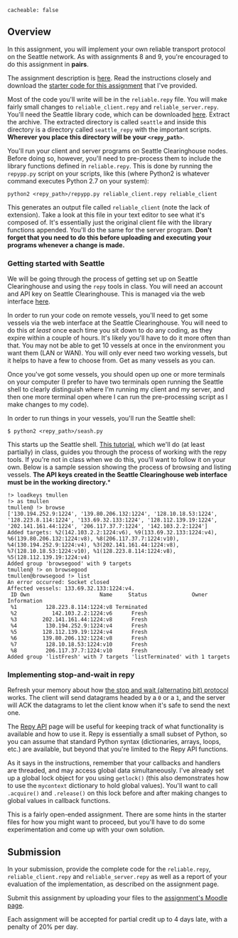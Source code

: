 ```
cacheable: false
```

## Overview

In this assignment, you will implement your own reliable transport protocol on the Seattle network. As with assignments 8 and 9, you're encouraged to do this assignment in **pairs**.  

The assignment description is [here](https://seattle.poly.edu/wiki/EducationalAssignments/StopAndWait). Read the instructions closely and download the [starter code for this assignment](http://mathcs.pugetsound.edu/~tmullen/secure/s17nw/StopAndWaitStarter.zip) that I've provided. 

Most of the code you'll write will be in the `reliable.repy` file. You will make fairly small changes to `reliable_client.repy` and `reliable_server.repy`. You'll need the Seattle library code, which can be downloaded [here](https://seattleclearinghouse.poly.edu/download/flibble/). Extract the archive. The extracted directory is called `seattle` and inside this directory is a directory called `seattle_repy` with the important scripts. **Wherever you place this directory will be your `<repy_path>`**. 

You'll run your client and server programs on Seattle Clearinghouse nodes. Before doing so, however, you'll need to pre-process them to include the library functions defined in `reliable.repy`. This is done by running the `repypp.py` script on your scripts, like this (where Python2 is whatever command executes Python 2.7 on your system):

    python2 <repy_path>/repypp.py reliable_client.repy reliable_client

This generates an output file called `reliable_client` (note the lack of extension). Take a look at this file in your text editor to see what it's composed of. It's essentially just the original client file with the library functions appended. You'll do the same for the server program. **Don't forget that you need to do this before uploading and executing your programs whenever a change is made.**

### Getting started with Seattle

We will be going through the process of getting set up on Seattle Clearinghouse and using the `repy` tools in class. You will need an account and API key on Seattle Clearinghouse. This is managed via the web interface [here](https://seattleclearinghouse.poly.edu/html/login).

In order to run your code on remote vessels, you'll need to get some vessels via the web interface at the Seattle Clearinghouse. You will need to do this *at least* once each time you sit down to do any coding, as they expire within a couple of hours. It's likely you'll have to do it more often than that. You may not be able to get 10 vessels at once in the environment you want them (LAN or WAN). You will only ever need two working vessels, but it helps to have a few to choose from. Get as many vessels as you can. 

Once you've got some vessels, you should open up one or more terminals on your computer (I prefer to have two terminals open running the Seattle shell to clearly distinguish where I'm running my client and my server, and then one more terminal open where I can run the pre-processing script as I make changes to my code). 

In order to run things in your vessels, you'll run the Seattle shell:

    $ python2 <repy_path>/seash.py

This starts up the Seattle shell. [This tutorial](https://seattle.poly.edu/wiki/RepyTutorial), which we'll do (at least partially) in class, guides you through the process of working with the repy tools. If you're not in class when we do this, you'll want to follow it on your own. Below is a sample session showing the process of browsing and listing vessels. **The API keys created in the Seattle Clearinghouse web interface must be in the working directory.***

    !> loadkeys tmullen
    !> as tmullen
    tmullen@ !> browse
    ['130.194.252.9:1224', '139.80.206.132:1224', '128.10.18.53:1224', '128.223.8.114:1224', '133.69.32.133:1224', '128.112.139.19:1224', '202.141.161.44:1224', '206.117.37.7:1224', '142.103.2.2:1224']
    Added targets: %2(142.103.2.2:1224:v6), %9(133.69.32.133:1224:v4), %6(139.80.206.132:1224:v8), %8(206.117.37.7:1224:v10), %4(130.194.252.9:1224:v4), %3(202.141.161.44:1224:v8), %7(128.10.18.53:1224:v10), %1(128.223.8.114:1224:v8), %5(128.112.139.19:1224:v4)
    Added group 'browsegood' with 9 targets
    tmullen@ !> on browsegood
    tmullen@browsegood !> list
    An error occurred: Socket closed
    Affected vessels: 133.69.32.133:1224:v4.
     ID Own                      Name     Status              Owner Information
     %1         128.223.8.114:1224:v8 Terminated                               
     %2           142.103.2.2:1224:v6      Fresh                               
     %3        202.141.161.44:1224:v8      Fresh                               
     %4         130.194.252.9:1224:v4      Fresh                               
     %5        128.112.139.19:1224:v4      Fresh                               
     %6        139.80.206.132:1224:v8      Fresh                               
     %7         128.10.18.53:1224:v10      Fresh                               
     %8         206.117.37.7:1224:v10      Fresh                               
    Added group 'listFresh' with 7 targets 'listTerminated' with 1 targets

### Implementing stop-and-wait in repy

Refresh your memory about how [the stop and wait (alternating bit) protocol](https://en.wikipedia.org/wiki/Stop-and-wait_ARQ) works. The client will send datagrams headed by a `0` or a `1`, and the server will ACK the datagrams to let the client know when it's safe to send the next one. 

The [Repy API](https://seattle.poly.edu/wiki/RepyApi) page will be useful for keeping track of what functionality is available and how to use it. Repy is essentially a small subset of Python, so you can assume that standard Python syntax (dictionaries, arrays, loops, etc.) are available, but beyond that you're limited to the Repy API functions.

As it says in the instructions, remember that your callbacks and handlers are threaded, and may access global data simultaneously. I've already set up a global lock object for you using `getlock()` (this also demonstrates how to use the `mycontext` dictionary to hold global values). You'll want to call `.acquire()` and `.release()` on this lock before and after making changes to global values in callback functions. 

This is a fairly open-ended assignment. There are some hints in the starter files for how you might want to proceed, but you'll have to do some experimentation and come up with your own solution. 

## Submission

In your submission, provide the complete code for the `reliable.repy`, `reliable_client.repy` and `reliable_server.repy` as well as a report of your evaluation of the implementation, as described on the assignment page. 

Submit this assignment by uploading your files to the [assignment's Moodle page](https://moodle.pugetsound.edu/moodle/mod/assign/view.php?id=400171).

Each assignment will be accepted for partial credit up to 4 days late, with a penalty of 20% per day.
